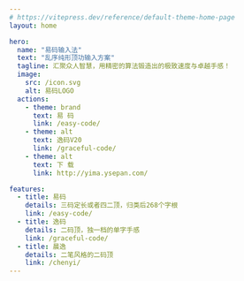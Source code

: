 ```yaml
---
# https://vitepress.dev/reference/default-theme-home-page
layout: home

hero:
  name: "易码输入法"
  text: "乱序纯形顶功输入方案"
  tagline: 汇聚众人智慧，用精密的算法锻造出的极致速度与卓越手感！
  image:
    src: /icon.svg
    alt: 易码LOGO
  actions:
    - theme: brand
      text: 易 码
      link: /easy-code/
    - theme: alt
      text: 逸码V20
      link: /graceful-code/
    - theme: alt
      text: 下 载
      link: http://yima.ysepan.com/

features:
  - title: 易码
    details: 三码定长或者四二顶，归类后268个字根
    link: /easy-code/
  - title: 逸码
    details: 二码顶，独一档的单字手感
    link: /graceful-code/
  - title: 晨逸
    details: 二笔风格的二码顶
    link: /chenyi/
---
```


